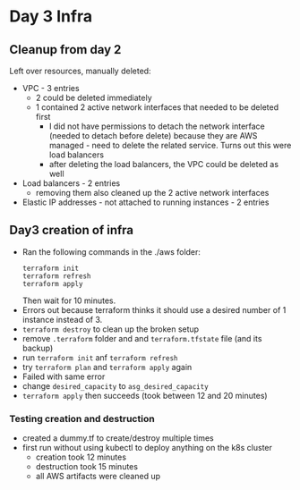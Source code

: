 
# Day 3 Infra

## Cleanup from day 2
Left over resources, manually deleted:

* VPC - 3 entries
    * 2 could be deleted immediately
    * 1 contained 2 active network interfaces that needed to be deleted first
        * I did not have permissions to detach the network interface (needed to detach before delete)
          because they are AWS managed - need to delete the related service. Turns out this were load
          balancers
        * after deleting the load balancers, the VPC could be deleted as well
* Load balancers - 2 entries
    * removing them also cleaned up the 2 active network interfaces
* Elastic IP addresses - not attached to running instances - 2 entries


## Day3 creation of infra
* Ran the following commands in the ./aws folder:
    ```shell script
    terraform init
    terraform refresh
    terraform apply
    
    ```
    Then wait for 10 minutes.
* Errors out because terraform thinks it should use a desired number of 1 instance instead of 3.
* `terraform destroy` to clean up the broken setup
* remove `.terraform` folder and  and `terraform.tfstate` file (and its backup)
* run `terraform init` anf `terraform refresh`
* try `terraform plan` and `terraform apply` again
* Failed with same error
* change `desired_capacity` to `asg_desired_capacity`
* `terraform apply` then succeeds (took between 12 and 20 minutes)

### Testing creation and destruction
* created a dummy.tf to create/destroy multiple times
* first run without using kubectl to deploy anything on the k8s cluster
    * creation took 12 minutes
    * destruction took 15 minutes
    * all AWS artifacts were cleaned up